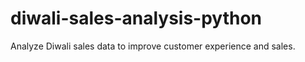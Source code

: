 # diwali-sales-analysis-python
 Analyze Diwali sales data to improve customer experience and sales.
